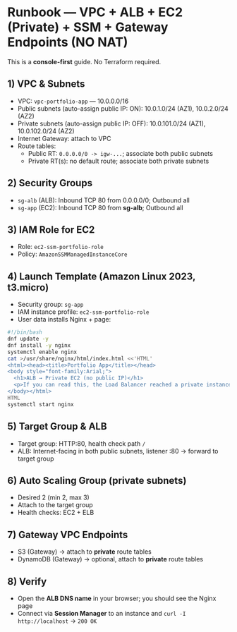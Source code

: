 # Runbook — VPC + ALB + EC2 (Private) + SSM + Gateway Endpoints (NO NAT)

This is a **console-first** guide. No Terraform required.

## 1) VPC & Subnets
- VPC: `vpc-portfolio-app` — 10.0.0.0/16
- Public subnets (auto-assign public IP: ON): 10.0.1.0/24 (AZ1), 10.0.2.0/24 (AZ2)
- Private subnets (auto-assign public IP: OFF): 10.0.101.0/24 (AZ1), 10.0.102.0/24 (AZ2)
- Internet Gateway: attach to VPC
- Route tables:
  - Public RT: `0.0.0.0/0 -> igw-...`; associate both public subnets
  - Private RT(s): no default route; associate both private subnets

## 2) Security Groups
- `sg-alb` (ALB): Inbound TCP 80 from 0.0.0.0/0; Outbound all
- `sg-app` (EC2): Inbound TCP 80 from **sg-alb**; Outbound all

## 3) IAM Role for EC2
- Role: `ec2-ssm-portfolio-role`
- Policy: `AmazonSSMManagedInstanceCore`

## 4) Launch Template (Amazon Linux 2023, t3.micro)
- Security group: `sg-app`
- IAM instance profile: `ec2-ssm-portfolio-role`
- User data installs Nginx + page:
```bash
#!/bin/bash
dnf update -y
dnf install -y nginx
systemctl enable nginx
cat >/usr/share/nginx/html/index.html <<'HTML'
<html><head><title>Portfolio App</title></head>
<body style="font-family:Arial;">
  <h1>ALB → Private EC2 (no public IP)</h1>
  <p>If you can read this, the Load Balancer reached a private instance.</p>
</body></html>
HTML
systemctl start nginx
```

## 5) Target Group & ALB
- Target group: HTTP:80, health check path `/`
- ALB: Internet-facing in both public subnets, listener :80 → forward to target group

## 6) Auto Scaling Group (private subnets)
- Desired 2 (min 2, max 3)
- Attach to the target group
- Health checks: EC2 + ELB

## 7) Gateway VPC Endpoints
- S3 (Gateway) → attach to **private** route tables
- DynamoDB (Gateway) → optional, attach to **private** route tables

## 8) Verify
- Open the **ALB DNS name** in your browser; you should see the Nginx page
- Connect via **Session Manager** to an instance and `curl -I http://localhost` → `200 OK`

